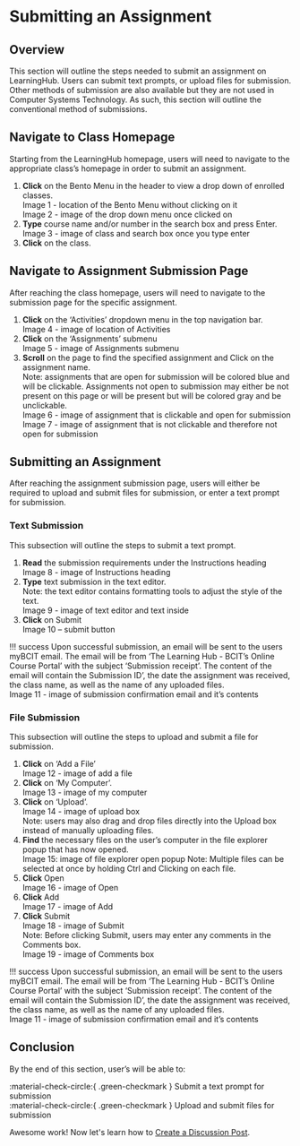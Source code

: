 # Submitting an Assignment

## Overview
This section will outline the steps needed to submit an assignment on LearningHub. Users can submit text prompts, or upload files for submission. Other methods of submission are also available but they are not used in Computer Systems Technology. As such, this section will outline the conventional method of submissions.

## Navigate to Class Homepage

Starting from the LearningHub homepage, users will need to navigate to the appropriate class’s homepage in order to submit an assignment.

1. **Click** on the Bento Menu in the header to view a drop down of enrolled classes.  
   Image 1 - location of the Bento Menu without clicking on it  
   Image 2 - image of the drop down menu once clicked on  
1. **Type** course name and/or number in the search box and press Enter.  
   Image 3 - image of class and search box once you type enter  
1. **Click** on the class.

## Navigate to Assignment Submission Page

After reaching the class homepage, users will need to navigate to the submission page for the specific assignment.

1. **Click** on the ‘Activities’ dropdown menu in the top navigation bar.  
Image 4 - image of location of Activities  
2. **Click** on the ‘Assignments’ submenu  
Image 5 - image of Assignments submenu  
3. **Scroll** on the page to find the specified assignment and Click on the assignment name.  
Note: assignments that are open for submission will be colored blue and will be clickable. Assignments not open to submission may either be not present on this page or will be present but will be colored gray and be unclickable.  
Image 6 - image of assignment that is clickable and open for submission  
Image 7 - image of assignment that is not clickable and therefore not open for submission  

## Submitting an Assignment

After reaching the assignment submission page, users will either be required to upload and submit files for submission, or enter a text prompt for submission.

### Text Submission

This subsection will outline the steps to submit a text prompt.

1. **Read** the submission requirements under the Instructions heading  
Image 8 - image of Instructions heading  
2. **Type** text submission in the text editor.   
Note: the text editor contains formatting tools to adjust the style of the text.  
Image 9 - image of text editor and text inside  
3. **Click** on Submit  
Image 10 – submit button  

!!! success
    Upon successful submission, an email will be sent to the users myBCIT email. The email will be from ‘The Learning Hub - BCIT’s Online Course Portal’ with the subject  ‘Submission receipt’. The content of the email will contain the Submission ID’, the date the assignment was received, the class name, as well as the name of any uploaded files.  
    Image 11 - image of submission confirmation email and it’s contents

### File Submission

This subsection will outline the steps to upload and submit a file for submission.

1. **Click** on ‘Add a File’  
Image 12 - image of add a file  
2. **Click** on ‘My Computer’.  
Image 13 - image of my computer  
3. **Click** on ‘Upload’.  
Image 14 - image of upload box  
Note: users may also drag and drop files directly into the Upload box instead of manually uploading files.  
4. **Find** the necessary files on the user’s computer in the file explorer popup that has now opened.  
Image 15: image of file explorer open popup
Note: Multiple files can be selected at once by holding Ctrl and Clicking on each file.  
5. **Click** Open  
Image 16 - image of Open  
6. **Click** Add  
Image 17 - image of Add  
7. **Click** Submit  
Image 18 - image of Submit  
Note: Before clicking Submit, users may enter any comments in the Comments box.  
Image 19 - image of Comments box  

!!! success
    Upon successful submission, an email will be sent to the users myBCIT email. The email will be from ‘The Learning Hub - BCIT’s Online Course Portal’ with the subject  ‘Submission receipt’. The content of the email will contain the Submission ID’, the date the assignment was received, the class name, as well as the name of any uploaded files.  
    Image 11 - image of submission confirmation email and it’s contents


## Conclusion

By the end of this section, user’s will be able to:  

:material-check-circle:{ .green-checkmark }   Submit a text prompt for submission  
:material-check-circle:{ .green-checkmark }   Upload and submit files for submission  

Awesome work! Now let's learn how to 
[Create a Discussion Post](../CreatingaDiscussionPost).
